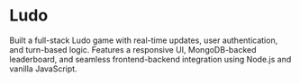 # Ludo
Built a full-stack Ludo game with real-time updates, user authentication, and turn-based logic. Features a responsive UI, MongoDB-backed leaderboard, and seamless frontend-backend integration using Node.js and vanilla JavaScript.
